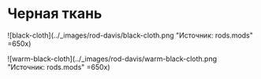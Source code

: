 # Черная ткань

![black-cloth](../_images/rod-davis/black-cloth.png "Источник: rods.mods" =650x)

![warm-black-cloth](../_images/rod-davis/warm-black-cloth.png "Источник: rods.mods" =650x)
